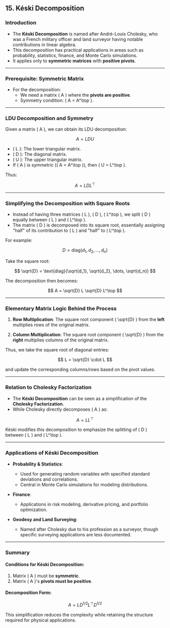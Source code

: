 ## 15. Késki Decomposition

### Introduction

- The **Késki Decomposition** is named after André-Louis Cholesky, who was a French military officer and land surveyor having notable contributions in linear algebra.
- This decomposition has practical applications in areas such as probability, statistics, finance, and Monte Carlo simulations.
- It applies only to **symmetric matrices** with **positive pivots**.

---

### Prerequisite: Symmetric Matrix

- For the decomposition:
  - We need a matrix \( A \) where the **pivots are positive**.
  - Symmetry condition: \( A = A^\top \).

---

### LDU Decomposition and Symmetry

Given a matrix \( A \), we can obtain its LDU decomposition:

$$
A = LDU
$$

- \( L \): The lower triangular matrix.
- \( D \): The diagonal matrix.
- \( U \): The upper triangular matrix.
- If \( A \) is symmetric (\( A = A^\top \)), then \( U = L^\top \).

Thus:

$$
A = L D L^\top
$$

---

### Simplifying the Decomposition with Square Roots

- Instead of having three matrices \( L \), \( D \), \( L^\top \), we split \( D \) equally between \( L \) and \( L^\top \).
- The matrix \( D \) is decomposed into its square root, essentially assigning "half" of its contribution to \( L \) and "half" to \( L^\top \).

For example:

$$
D = \text{diag}(d_1, d_2, \dots, d_n)
$$

Take the square root:

$$
\sqrt{D} = \text{diag}(\sqrt{d_1}, \sqrt{d_2}, \dots, \sqrt{d_n})
$$

The decomposition then becomes:

$$
A = \sqrt{D} L \sqrt{D} L^\top
$$

---

### Elementary Matrix Logic Behind the Process

1. **Row Multiplication**:
The square root component \( \sqrt{D} \) from the **left** multiplies rows of the original matrix.

2. **Column Multiplication**:
The square root component \( \sqrt{D} \) from the **right** multiplies columns of the original matrix.

Thus, we take the square root of diagonal entries:

$$
L = \sqrt{D} \cdot L
$$

and update the corresponding columns/rows based on the pivot values.

---

### Relation to Cholesky Factorization

- The **Késki Decomposition** can be seen as a simplification of the **Cholesky Factorization**.
- While Cholesky directly decomposes \( A \) as:

$$
A = LL^\top
$$

Késki modifies this decomposition to emphasize the splitting of \( D \) between \( L \) and \( L^\top \).

---

### Applications of Késki Decomposition

- **Probability & Statistics**:
  - Used for generating random variables with specified standard deviations and correlations.
  - Central in Monte Carlo simulations for modeling distributions.
  
- **Finance**:
  - Applications in risk modeling, derivative pricing, and portfolio optimization.

- **Geodesy and Land Surveying**:
  - Named after Cholesky due to his profession as a surveyor, though specific surveying applications are less documented.

---

### Summary

#### Conditions for Késki Decomposition:
1. Matrix \( A \) must be **symmetric**.
2. Matrix \( A \)'s **pivots must be positive**.

#### Decomposition Form:

$$
A = L D^{1/2} L^\top D^{1/2}
$$

This simplification reduces the complexity while retaining the structure required for physical applications.